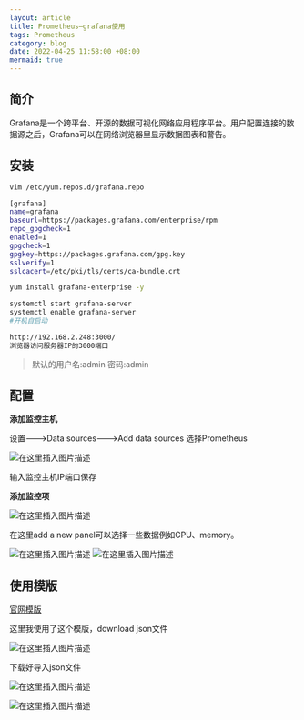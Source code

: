 ```yaml
---
layout: article
title: Prometheus—grafana使用
tags: Prometheus
category: blog
date: 2022-04-25 11:58:00 +08:00
mermaid: true
---
```

## 简介

Grafana是一个跨平台、开源的数据可视化网络应用程序平台。用户配置连接的数据源之后，Grafana可以在网络浏览器里显示数据图表和警告。

## 安装

```bash
vim /etc/yum.repos.d/grafana.repo
```

```bash
[grafana]
name=grafana
baseurl=https://packages.grafana.com/enterprise/rpm
repo_gpgcheck=1
enabled=1
gpgcheck=1
gpgkey=https://packages.grafana.com/gpg.key
sslverify=1
sslcacert=/etc/pki/tls/certs/ca-bundle.crt
```

```bash
yum install grafana-enterprise -y
```

```bash
systemctl start grafana-server
systemctl enable grafana-server
#开机自启动
```
```bash
http://192.168.2.248:3000/
浏览器访问服务器IP的3000端口
```

> 默认的用户名:admin 密码:admin

## 配置

**添加监控主机**

设置--->Data sources--->Add data sources
选择Prometheus

![在这里插入图片描述](https://img-blog.csdnimg.cn/b7f2e12c03ec4bdaa82bfe561303ed6f.png)

输入监控主机IP端口保存

**添加监控项**

![在这里插入图片描述](https://img-blog.csdnimg.cn/40f04b65b6d840feaf4e879a7c68530c.png)

在这里add a new panel可以选择一些数据例如CPU、memory。

![在这里插入图片描述](https://img-blog.csdnimg.cn/8054ed4a241f485da280aa668d098919.png)
![在这里插入图片描述](https://img-blog.csdnimg.cn/3d6484f746b84bf08f20b07973d7411d.png)



## 使用模版

[官网模版](https://grafana.com/grafana/dashboards) 

这里我使用了这个模版，download json文件

![在这里插入图片描述](https://img-blog.csdnimg.cn/706ed7e763c94d97b4b9fb9bf42eb186.png)

下载好导入json文件

![在这里插入图片描述](https://img-blog.csdnimg.cn/a11ec7efe328478cb4c99b83331da1e8.png)

![在这里插入图片描述](https://img-blog.csdnimg.cn/6b4ff14294144515b16b855afc3d96c7.png)

